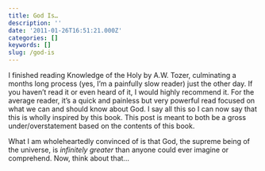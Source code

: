 ```yaml
---
title: God Is…
description: ''
date: '2011-01-26T16:51:21.000Z'
categories: []
keywords: []
slug: /god-is
---
```


I finished reading Knowledge of the Holy by A.W. Tozer, culminating a months long process (yes, I’m a painfully slow reader) just the other day. If you haven’t read it or even heard of it, I would highly recommend it. For the average reader, it’s a quick and painless but very powerful read focused on what we can and should know about God. I say all this so I can now say that this is wholly inspired by this book. This post is meant to both be a gross under/overstatement based on the contents of this book.

What I am wholeheartedly convinced of is that God, the supreme being of the universe, is _infinitely greater_ than anyone could ever imagine or comprehend. Now, think about that…